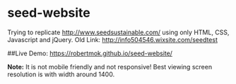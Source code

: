 # seed-website

Trying to replicate http://www.seedsustainable.com/ using only HTML, CSS, Javascript and jQuery.
Old Link: http://info504546.wixsite.com/seedtest

##Live Demo: https://robertmok.github.io/seed-website/


**Note:** It is not mobile friendly and not responsive! Best viewing screen resolution is with width around 1400. 
